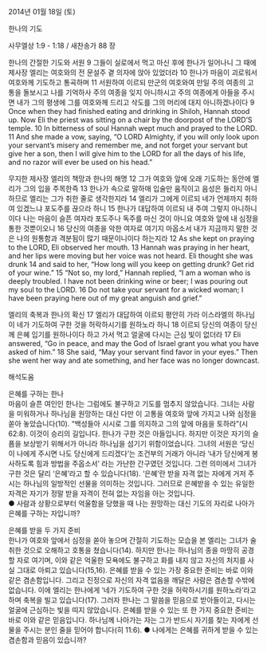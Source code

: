 2014년 01월 18일 (토)

한나의 기도



사무엘상 1:9 - 1:18 / 새찬송가 88 장


한나의 간절한 기도와 서원
9 그들이 실로에서 먹고 마신 후에 한나가 일어나니 그 때에 제사장 엘리는 여호와의 전 문설주 곁 의자에 앉아 있었더라 10 한나가 마음이 괴로워서 여호와께 기도하고 통곡하며 11 서원하여 이르되 만군의 여호와여 만일 주의 여종의 고통을 돌보시고 나를 기억하사 주의 여종을 잊지 아니하시고 주의 여종에게 아들을 주시면 내가 그의 평생에 그를 여호와께 드리고 삭도를 그의 머리에 대지 아니하겠나이다
9 Once when they had finished eating and drinking in Shiloh, Hannah stood up. Now Eli the priest was sitting on a chair by the doorpost of the LORD’S temple. 10 In bitterness of soul Hannah wept much and prayed to the LORD. 11 And she made a vow, saying, “O LORD Almighty, if you will only look upon your servant’s misery and remember me, and not forget your servant but give her a son, then I will give him to the LORD for all the days of his life, and no razor will ever be used on his head.”   

무지한 제사장 엘리의 책망과 한나의 해명
12 그가 여호와 앞에 오래 기도하는 동안에 엘리가 그의 입을 주목한즉 13 한나가 속으로 말하매 입술만 움직이고 음성은 들리지 아니하므로 엘리는 그가 취한 줄로 생각한지라 14 엘리가 그에게 이르되 네가 언제까지 취하여 있겠느냐 포도주를 끊으라 하니 15 한나가 대답하여 이르되 내 주여 그렇지 아니하니이다 나는 마음이 슬픈 여자라 포도주나 독주를 마신 것이 아니요 여호와 앞에 내 심정을 통한 것뿐이오니 16 당신의 여종을 악한 여자로 여기지 마옵소서 내가 지금까지 말한 것은 나의 원통함과 격분됨이 많기 때문이니이다 하는지라
12 As she kept on praying to the LORD, Eli observed her mouth. 13 Hannah was praying in her heart, and her lips were moving but her voice was not heard. Eli thought she was drunk 14 and said to her, “How long will you keep on getting drunk? Get rid of your wine.” 15 “Not so, my lord,” Hannah replied, “I am a woman who is deeply troubled. I have not been drinking wine or beer; I was pouring out my soul to the LORD. 16 Do not take your servant for a wicked woman; I have been praying here out of my great anguish and grief.”  

엘리의 축복과 한나의 확신
17 엘리가 대답하여 이르되 평안히 가라 이스라엘의 하나님이 네가 기도하여 구한 것을 허락하시기를 원하노라 하니 18 이르되 당신의 여종이 당신께 은혜 입기를 원하나이다 하고 가서 먹고 얼굴에 다시는 근심 빛이 없더라
17 Eli answered, “Go in peace, and may the God of Israel grant you what you have asked of him.” 18 She said, “May your servant find favor in your eyes.” Then she went her way and ate something, and her face was no longer downcast.

해석도움





은혜를 구하는 한나  
마음이 슬픈 여인인 한나는 그럼에도 불구하고 기도를 멈추지 않았습니다. 그녀는 사람을 미워하거나 하나님을 원망하는 대신 다만 이 고통을 여호와 앞에 가지고 나와 심정을 쏟아 놓았습니다(10). “백성들아 시시로 그를 의지하고 그의 앞에 마음을 토하라”(시 62:8). 이것이 승리의 길입니다. 한나가 구한 것은 아들입니다. 하지만 이것은 자기의 슬픔을 보상받기 위해서가 아니라 하나님을 섬기기 위함이었습니다. 그녀의 서원은 ‘당신이 나에게 주시면 나도 당신에게 드리겠다’는 조건부의 거래가 아니라 ‘내가 당신에게 봉사하도록 힘과 방법을 주옵소서’ 라는 가난한 간구였던 것입니다. 그런 의미에서 그녀가 구한 것은 달리 ‘은혜’라고 할 수 있습니다(18). ‘은혜’란 받을 자격 없는 자에게 거저 주시는 하나님의 일방적인 선물을 의미하는 것입니다. 그러므로 은혜받을 수 있는 유일한 자격은 자기가 정말 받을 자격이 전혀 없는 자임을 아는 것입니다.  
● 사람과 상황으로부터 억울함을 당했을 때 나는 원망하는 대신 기도의 자리로 나아가 은혜를 구하는 자입니까?

은혜를 받을 두 가지 준비  
한나가 여호와 앞에서 심정을 쏟아 놓으며 간절히 기도하는 모습을 본 엘리는 그녀가 술 취한 것으로 오해하고 호통을 쳤습니다(14). 하지만 한나는 하나님의 종을 마땅히 공경할 자로 여기며, 이와 같은 억울한 모욕에도 불구하고 화를 내지 않고 자신의 처지를 사실 그대로 아뢰고 있습니다(15,16). 은혜를 받을 수 있는 가장 중요한 준비는 바로 이와 같은 겸손함입니다. 그리고 진정으로 자신의 자격 없음을 깨달은 사람은 겸손할 수밖에 없습니다. 이에 엘리는 한나에게 ‘네가 기도하여 구한 것을 허락하시기를 원하노라’라고 하며 축복을 빌고 있습니다(17). 그러자 한나는 그 말씀을 믿음으로 받아들이고, 다시는 얼굴에 근심하는 빛을 띠지 않았습니다. 은혜를 받을 수 있는 또 한 가지 중요한 준비는 바로 이와 같은 믿음입니다. 하나님께 나아가는 자는 그가 반드시 자기를 찾는 자에게 선물을 주시는 분인 줄을 믿어야 합니다(히 11:6). 
● 나에게는 은혜를 귀하게 받을 수 있는 겸손함과 믿음이 있습니까?